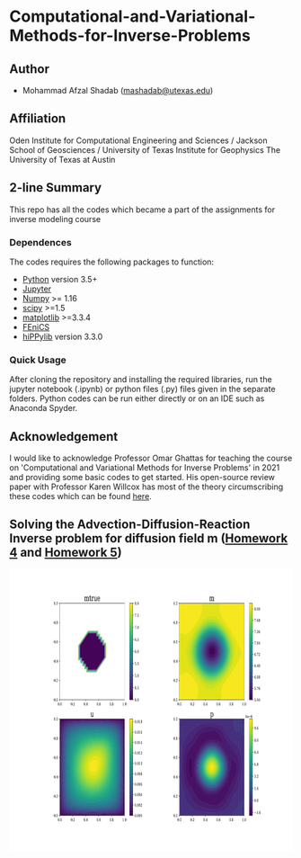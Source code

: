# Computational-and-Variational-Methods-for-Inverse-Problems
## Author
- Mohammad Afzal Shadab (mashadab@utexas.edu)

## Affiliation
Oden Institute for Computational Engineering and Sciences / Jackson School of Geosciences / University of Texas Institute for Geophysics
The University of Texas at Austin

## 2-line Summary
This repo has all the codes which became a part of the assignments for inverse modeling course

### Dependences

The codes requires the following packages to function:
- [Python](https://www.python.org/) version 3.5+
- [Jupyter](https://jupyter.org/)
- [Numpy](http://www.numpy.org/) >= 1.16
- [scipy](https://www.scipy.org/) >=1.5
- [matplotlib](https://matplotlib.org/) >=3.3.4
- [FEniCS](https://fenicsproject.org/download/)
- [hiPPylib](https://hippylib.github.io/#latest-release) version 3.3.0


### Quick Usage
After cloning the repository and installing the required libraries, run the jupyter notebook (.ipynb) or python files (.py) files given in the separate folders. Python codes can be run either directly or on an IDE such as Anaconda Spyder.


## Acknowledgement
I would like to acknowledge Professor Omar Ghattas for teaching the course on 'Computational and Variational Methods for Inverse Problems' in 2021 and providing some basic codes to get started. His open-source review paper with Professor Karen Willcox has most of the theory circumscribing these codes which can be found [here](https://www.cambridge.org/core/services/aop-cambridge-core/content/view/C072A4B417F8C3873ED75C1D63BBB31D/S0962492921000064a.pdf/learning-physics-based-models-from-data-perspectives-from-inverse-problems-and-model-reduction.pdf).



## Solving the Advection-Diffusion-Reaction Inverse problem for diffusion field m ([Homework 4](https://github.com/mashadab/Computational-and-Variational-Methods-for-Inverse-Problems/blob/main/HW4-Hessian-action/Provided/HW4_afzal.pdf) and [Homework 5](https://github.com/mashadab/Computational-and-Variational-Methods-for-Inverse-Problems/blob/main/HW5-transient-NewtonCG/HW5_afzal_final.pdf))
<p align="center">
<img src="./HW4-Hessian-action/Provided/Results/2_1part_a-1.png" height="500">                                            
</p>
